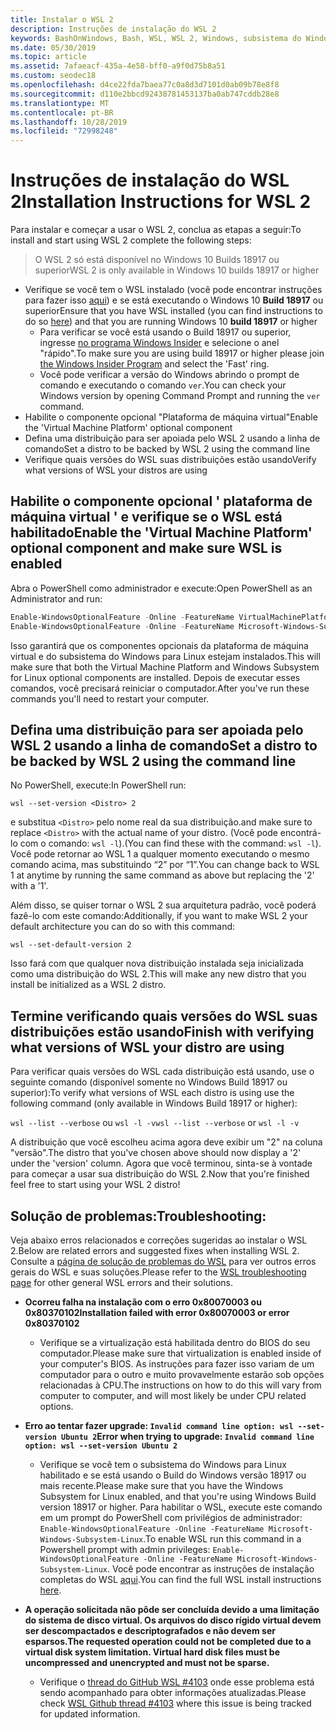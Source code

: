 ```yaml
---
title: Instalar o WSL 2
description: Instruções de instalação do WSL 2
keywords: BashOnWindows, Bash, WSL, WSL 2, Windows, subsistema do Windows para Linux, subsistema do Windows, Ubuntu, Debian, Suse, Windows 10, instalar
ms.date: 05/30/2019
ms.topic: article
ms.assetid: 7afaeacf-435a-4e58-bff0-a9f0d75b8a51
ms.custom: seodec18
ms.openlocfilehash: d4ce22fda7baea77c0a8d3d7101d0ab09b78e8f8
ms.sourcegitcommit: d110e2bbcd92438781453137ba0ab747cddb28e8
ms.translationtype: MT
ms.contentlocale: pt-BR
ms.lasthandoff: 10/28/2019
ms.locfileid: "72998248"
---
```

# <a name="installation-instructions-for-wsl-2"></a><span data-ttu-id="34ac2-104">Instruções de instalação do WSL 2</span><span class="sxs-lookup"><span data-stu-id="34ac2-104">Installation Instructions for WSL 2</span></span>

<span data-ttu-id="34ac2-105">Para instalar e começar a usar o WSL 2, conclua as etapas a seguir:</span><span class="sxs-lookup"><span data-stu-id="34ac2-105">To install and start using WSL 2 complete the following steps:</span></span>

> <span data-ttu-id="34ac2-106">O WSL 2 só está disponível no Windows 10 Builds 18917 ou superior</span><span class="sxs-lookup"><span data-stu-id="34ac2-106">WSL 2 is only available in Windows 10 builds 18917 or higher</span></span>

- <span data-ttu-id="34ac2-107">Verifique se você tem o WSL instalado (você pode encontrar instruções para fazer isso [aqui](./install-win10.md)) e se está executando o Windows 10 **Build 18917** ou superior</span><span class="sxs-lookup"><span data-stu-id="34ac2-107">Ensure that you have WSL installed (you can find instructions to do so [here](./install-win10.md)) and that you are running Windows 10 **build 18917** or higher</span></span>
   - <span data-ttu-id="34ac2-108">Para verificar se você está usando o Build 18917 ou superior, ingresse [no programa Windows Insider](https://insider.windows.com/en-us/) e selecione o anel "rápido".</span><span class="sxs-lookup"><span data-stu-id="34ac2-108">To make sure you are using build 18917 or higher please join [the Windows Insider Program](https://insider.windows.com/en-us/) and select the 'Fast' ring.</span></span> 
   - <span data-ttu-id="34ac2-109">Você pode verificar a versão do Windows abrindo o prompt de comando e executando o comando `ver`.</span><span class="sxs-lookup"><span data-stu-id="34ac2-109">You can check your Windows version by opening Command Prompt and running the `ver` command.</span></span>
- <span data-ttu-id="34ac2-110">Habilite o componente opcional "Plataforma de máquina virtual"</span><span class="sxs-lookup"><span data-stu-id="34ac2-110">Enable the 'Virtual Machine Platform' optional component</span></span>
- <span data-ttu-id="34ac2-111">Defina uma distribuição para ser apoiada pelo WSL 2 usando a linha de comando</span><span class="sxs-lookup"><span data-stu-id="34ac2-111">Set a distro to be backed by WSL 2 using the command line</span></span>
- <span data-ttu-id="34ac2-112">Verifique quais versões do WSL suas distribuições estão usando</span><span class="sxs-lookup"><span data-stu-id="34ac2-112">Verify what versions of WSL your distros are using</span></span>

## <a name="enable-the-virtual-machine-platform-optional-component-and-make-sure-wsl-is-enabled"></a><span data-ttu-id="34ac2-113">Habilite o componente opcional ' plataforma de máquina virtual ' e verifique se o WSL está habilitado</span><span class="sxs-lookup"><span data-stu-id="34ac2-113">Enable the 'Virtual Machine Platform' optional component and make sure WSL is enabled</span></span>

<span data-ttu-id="34ac2-114">Abra o PowerShell como administrador e execute:</span><span class="sxs-lookup"><span data-stu-id="34ac2-114">Open PowerShell as an Administrator and run:</span></span>

```powershell
Enable-WindowsOptionalFeature -Online -FeatureName VirtualMachinePlatform
Enable-WindowsOptionalFeature -Online -FeatureName Microsoft-Windows-Subsystem-Linux
```

<span data-ttu-id="34ac2-115">Isso garantirá que os componentes opcionais da plataforma de máquina virtual e do subsistema do Windows para Linux estejam instalados.</span><span class="sxs-lookup"><span data-stu-id="34ac2-115">This will make sure that both the Virtual Machine Platform and Windows Subsystem for Linux optional components are installed.</span></span> <span data-ttu-id="34ac2-116">Depois de executar esses comandos, você precisará reiniciar o computador.</span><span class="sxs-lookup"><span data-stu-id="34ac2-116">After you've run these commands you'll need to restart your computer.</span></span> 

## <a name="set-a-distro-to-be-backed-by-wsl-2-using-the-command-line"></a><span data-ttu-id="34ac2-117">Defina uma distribuição para ser apoiada pelo WSL 2 usando a linha de comando</span><span class="sxs-lookup"><span data-stu-id="34ac2-117">Set a distro to be backed by WSL 2 using the command line</span></span>

<span data-ttu-id="34ac2-118">No PowerShell, execute:</span><span class="sxs-lookup"><span data-stu-id="34ac2-118">In PowerShell run:</span></span>

`wsl --set-version <Distro> 2`

<span data-ttu-id="34ac2-119">e substitua `<Distro>` pelo nome real da sua distribuição.</span><span class="sxs-lookup"><span data-stu-id="34ac2-119">and make sure to replace `<Distro>` with the actual name of your distro.</span></span> <span data-ttu-id="34ac2-120">(Você pode encontrá-lo com o comando: `wsl -l`).</span><span class="sxs-lookup"><span data-stu-id="34ac2-120">(You can find these with the command: `wsl -l`).</span></span> <span data-ttu-id="34ac2-121">Você pode retornar ao WSL 1 a qualquer momento executando o mesmo comando acima, mas substituindo “2” por “1”.</span><span class="sxs-lookup"><span data-stu-id="34ac2-121">You can change back to WSL 1 at anytime by running the same command as above but replacing the '2' with a '1'.</span></span>

<span data-ttu-id="34ac2-122">Além disso, se quiser tornar o WSL 2 sua arquitetura padrão, você poderá fazê-lo com este comando:</span><span class="sxs-lookup"><span data-stu-id="34ac2-122">Additionally, if you want to make WSL 2 your default architecture you can do so with this command:</span></span>

`wsl --set-default-version 2`

<span data-ttu-id="34ac2-123">Isso fará com que qualquer nova distribuição instalada seja inicializada como uma distribuição do WSL 2.</span><span class="sxs-lookup"><span data-stu-id="34ac2-123">This will make any new distro that you install be initialized as a WSL 2 distro.</span></span>

## <a name="finish-with-verifying-what-versions-of-wsl-your-distro-are-using"></a><span data-ttu-id="34ac2-124">Termine verificando quais versões do WSL suas distribuições estão usando</span><span class="sxs-lookup"><span data-stu-id="34ac2-124">Finish with verifying what versions of WSL your distro are using</span></span>

<span data-ttu-id="34ac2-125">Para verificar quais versões do WSL cada distribuição está usando, use o seguinte comando (disponível somente no Windows Build 18917 ou superior):</span><span class="sxs-lookup"><span data-stu-id="34ac2-125">To verify what versions of WSL each distro is using use the following command (only available in Windows Build 18917 or higher):</span></span>

<span data-ttu-id="34ac2-126">`wsl --list --verbose` ou `wsl -l -v`</span><span class="sxs-lookup"><span data-stu-id="34ac2-126">`wsl --list --verbose` or `wsl -l -v`</span></span>

<span data-ttu-id="34ac2-127">A distribuição que você escolheu acima agora deve exibir um "2" na coluna "versão".</span><span class="sxs-lookup"><span data-stu-id="34ac2-127">The distro that you've chosen above should now display a '2' under the 'version' column.</span></span> <span data-ttu-id="34ac2-128">Agora que você terminou, sinta-se à vontade para começar a usar sua distribuição do WSL 2.</span><span class="sxs-lookup"><span data-stu-id="34ac2-128">Now that you're finished feel free to start using your WSL 2 distro!</span></span> 

## <a name="troubleshooting"></a><span data-ttu-id="34ac2-129">Solução de problemas:</span><span class="sxs-lookup"><span data-stu-id="34ac2-129">Troubleshooting:</span></span> 

<span data-ttu-id="34ac2-130">Veja abaixo erros relacionados e correções sugeridas ao instalar o WSL 2.</span><span class="sxs-lookup"><span data-stu-id="34ac2-130">Below are related errors and suggested fixes when installing WSL 2.</span></span> <span data-ttu-id="34ac2-131">Consulte a [página de solução de problemas do WSL](troubleshooting.md) para ver outros erros gerais do WSL e suas soluções.</span><span class="sxs-lookup"><span data-stu-id="34ac2-131">Please refer to the [WSL troubleshooting page](troubleshooting.md) for other general WSL errors and their solutions.</span></span>

* <span data-ttu-id="34ac2-132">**Ocorreu falha na instalação com o erro 0x80070003 ou 0x80370102**</span><span class="sxs-lookup"><span data-stu-id="34ac2-132">**Installation failed with error 0x80070003 or error 0x80370102**</span></span>
    * <span data-ttu-id="34ac2-133">Verifique se a virtualização está habilitada dentro do BIOS do seu computador.</span><span class="sxs-lookup"><span data-stu-id="34ac2-133">Please make sure that virtualization is enabled inside of your computer's BIOS.</span></span> <span data-ttu-id="34ac2-134">As instruções para fazer isso variam de um computador para o outro e muito provavelmente estarão sob opções relacionadas à CPU.</span><span class="sxs-lookup"><span data-stu-id="34ac2-134">The instructions on how to do this will vary from computer to computer, and will most likely be under CPU related options.</span></span>
   
* <span data-ttu-id="34ac2-135">**Erro ao tentar fazer upgrade: `Invalid command line option: wsl --set-version Ubuntu 2`**</span><span class="sxs-lookup"><span data-stu-id="34ac2-135">**Error when trying to upgrade: `Invalid command line option: wsl --set-version Ubuntu 2`**</span></span>
    * <span data-ttu-id="34ac2-136">Verifique se você tem o subsistema do Windows para Linux habilitado e se está usando o Build do Windows versão 18917 ou mais recente.</span><span class="sxs-lookup"><span data-stu-id="34ac2-136">Please make sure that you have the Windows Subsystem for Linux enabled, and that you're using Windows Build version 18917 or higher.</span></span> <span data-ttu-id="34ac2-137">Para habilitar o WSL, execute este comando em um prompt do PowerShell com privilégios de administrador: `Enable-WindowsOptionalFeature -Online -FeatureName Microsoft-Windows-Subsystem-Linux`.</span><span class="sxs-lookup"><span data-stu-id="34ac2-137">To enable WSL run this command in a Powershell prompt with admin privileges: `Enable-WindowsOptionalFeature -Online -FeatureName Microsoft-Windows-Subsystem-Linux`.</span></span> <span data-ttu-id="34ac2-138">Você pode encontrar as instruções de instalação completas do WSL [aqui](./install-win10.md).</span><span class="sxs-lookup"><span data-stu-id="34ac2-138">You can find the full WSL install instructions [here](./install-win10.md).</span></span>

* <span data-ttu-id="34ac2-139">**A operação solicitada não pôde ser concluída devido a uma limitação do sistema de disco virtual. Os arquivos do disco rígido virtual devem ser descompactados e descriptografados e não devem ser esparsos.**</span><span class="sxs-lookup"><span data-stu-id="34ac2-139">**The requested operation could not be completed due to a virtual disk system limitation. Virtual hard disk files must be uncompressed and unencrypted and must not be sparse.**</span></span>
    * <span data-ttu-id="34ac2-140">Verifique o [thread do GitHub WSL #4103](https://github.com/microsoft/WSL/issues/4103) onde esse problema está sendo acompanhado para obter informações atualizadas.</span><span class="sxs-lookup"><span data-stu-id="34ac2-140">Please check [WSL Github thread #4103](https://github.com/microsoft/WSL/issues/4103) where this issue is being tracked for updated information.</span></span>